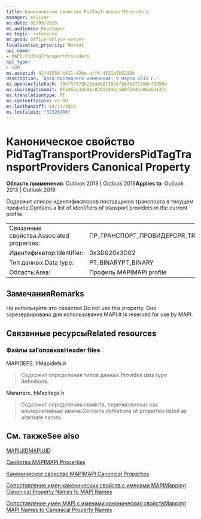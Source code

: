 ```yaml
---
title: Каноническое свойство PidTagTransportProviders
manager: soliver
ms.date: 03/09/2015
ms.audience: Developer
ms.topic: reference
ms.prod: office-online-server
localization_priority: Normal
api_name:
- MAPI.PidTagTransportProviders
api_type:
- COM
ms.assetid: 42f4655d-b411-42be-aff6-4521a5b5290b
description: 'Дата последнего изменения: 9 марта 2015 г.'
ms.openlocfilehash: f8df57579b23ea660f38a0f804b3729d0c73990e
ms.sourcegitcommit: 8fe462c32b91c87911942c188f3445e85a54137c
ms.translationtype: MT
ms.contentlocale: ru-RU
ms.lasthandoff: 04/23/2019
ms.locfileid: "32320400"
---
```

# <a name="pidtagtransportproviders-canonical-property"></a><span data-ttu-id="bd2e9-103">Каноническое свойство PidTagTransportProviders</span><span class="sxs-lookup"><span data-stu-id="bd2e9-103">PidTagTransportProviders Canonical Property</span></span>

  
  
<span data-ttu-id="bd2e9-104">**Область применения**: Outlook 2013 | Outlook 2016</span><span class="sxs-lookup"><span data-stu-id="bd2e9-104">**Applies to**: Outlook 2013 | Outlook 2016</span></span> 
  
<span data-ttu-id="bd2e9-105">Содержит список идентификаторов поставщиков транспорта в текущем профиле.</span><span class="sxs-lookup"><span data-stu-id="bd2e9-105">Contains a list of identifiers of transport providers in the current profile.</span></span>
  
|||
|:-----|:-----|
|<span data-ttu-id="bd2e9-106">Связанные свойства:</span><span class="sxs-lookup"><span data-stu-id="bd2e9-106">Associated properties:</span></span>  <br/> |<span data-ttu-id="bd2e9-107">ПР_ТРАНСПОРТ_ПРОВИДЕРС</span><span class="sxs-lookup"><span data-stu-id="bd2e9-107">PR_TRANSPORT_PROVIDERS</span></span>  <br/> |
|<span data-ttu-id="bd2e9-108">Идентификатор:</span><span class="sxs-lookup"><span data-stu-id="bd2e9-108">Identifier:</span></span>  <br/> |<span data-ttu-id="bd2e9-109">0x3D02</span><span class="sxs-lookup"><span data-stu-id="bd2e9-109">0x3D02</span></span>  <br/> |
|<span data-ttu-id="bd2e9-110">Тип данных:</span><span class="sxs-lookup"><span data-stu-id="bd2e9-110">Data type:</span></span>  <br/> |<span data-ttu-id="bd2e9-111">PT_BINARY</span><span class="sxs-lookup"><span data-stu-id="bd2e9-111">PT_BINARY</span></span>  <br/> |
|<span data-ttu-id="bd2e9-112">Область:</span><span class="sxs-lookup"><span data-stu-id="bd2e9-112">Area:</span></span>  <br/> |<span data-ttu-id="bd2e9-113">Профиль MAPI</span><span class="sxs-lookup"><span data-stu-id="bd2e9-113">MAPI profile</span></span>  <br/> |
   
## <a name="remarks"></a><span data-ttu-id="bd2e9-114">Замечания</span><span class="sxs-lookup"><span data-stu-id="bd2e9-114">Remarks</span></span>

<span data-ttu-id="bd2e9-115">Не используйте это свойство.</span><span class="sxs-lookup"><span data-stu-id="bd2e9-115">Do not use this property.</span></span> <span data-ttu-id="bd2e9-116">Оно зарезервировано для использования MAPI.</span><span class="sxs-lookup"><span data-stu-id="bd2e9-116">It is reserved for use by MAPI.</span></span>
  
## <a name="related-resources"></a><span data-ttu-id="bd2e9-117">Связанные ресурсы</span><span class="sxs-lookup"><span data-stu-id="bd2e9-117">Related resources</span></span>

### <a name="header-files"></a><span data-ttu-id="bd2e9-118">Файлы заГоловков</span><span class="sxs-lookup"><span data-stu-id="bd2e9-118">Header files</span></span>

<span data-ttu-id="bd2e9-119">MAPIDEFS. h</span><span class="sxs-lookup"><span data-stu-id="bd2e9-119">Mapidefs.h</span></span>
  
> <span data-ttu-id="bd2e9-120">Содержит определения типов данных.</span><span class="sxs-lookup"><span data-stu-id="bd2e9-120">Provides data type definitions.</span></span>
    
<span data-ttu-id="bd2e9-121">Мапитагс. h</span><span class="sxs-lookup"><span data-stu-id="bd2e9-121">Mapitags.h</span></span>
  
> <span data-ttu-id="bd2e9-122">Содержит определения свойств, перечисленных как альтернативные имена.</span><span class="sxs-lookup"><span data-stu-id="bd2e9-122">Contains definitions of properties listed as alternate names.</span></span>
    
## <a name="see-also"></a><span data-ttu-id="bd2e9-123">См. также</span><span class="sxs-lookup"><span data-stu-id="bd2e9-123">See also</span></span>



[<span data-ttu-id="bd2e9-124">MAPIUID</span><span class="sxs-lookup"><span data-stu-id="bd2e9-124">MAPIUID</span></span>](mapiuid.md)


[<span data-ttu-id="bd2e9-125">Свойства MAPI</span><span class="sxs-lookup"><span data-stu-id="bd2e9-125">MAPI Properties</span></span>](mapi-properties.md)
  
[<span data-ttu-id="bd2e9-126">Каноническое свойство MAPI</span><span class="sxs-lookup"><span data-stu-id="bd2e9-126">MAPI Canonical Properties</span></span>](mapi-canonical-properties.md)
  
[<span data-ttu-id="bd2e9-127">Сопоставление имен канонических свойств с именами MAPI</span><span class="sxs-lookup"><span data-stu-id="bd2e9-127">Mapping Canonical Property Names to MAPI Names</span></span>](mapping-canonical-property-names-to-mapi-names.md)
  
[<span data-ttu-id="bd2e9-128">Сопоставление имен MAPI с именами канонических свойств</span><span class="sxs-lookup"><span data-stu-id="bd2e9-128">Mapping MAPI Names to Canonical Property Names</span></span>](mapping-mapi-names-to-canonical-property-names.md)


